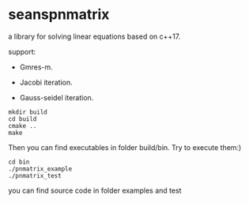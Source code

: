 # seanspnmatrix
a library for solving linear equations based on c++17.

support:

* Gmres-m.

* Jacobi iteration.

* Gauss-seidel iteration.

```
mkdir build
cd build
cmake ..
make
```
Then you can find executables in folder build/bin. Try to execute them:)
```
cd bin
./pnmatrix_example
./pnmatrix_test
```
you can find source code in folder examples and test
